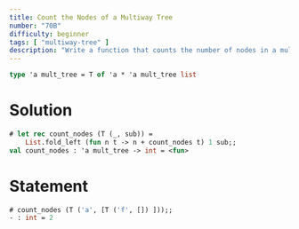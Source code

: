 ```yaml
---
title: Count the Nodes of a Multiway Tree
number: "70B"
difficulty: beginner
tags: [ "multiway-tree" ]
description: "Write a function that counts the number of nodes in a multiway tree."
---
```


```ocaml
type 'a mult_tree = T of 'a * 'a mult_tree list
```

# Solution

```ocaml
# let rec count_nodes (T (_, sub)) =
    List.fold_left (fun n t -> n + count_nodes t) 1 sub;;
val count_nodes : 'a mult_tree -> int = <fun>
```

# Statement

```ocaml
# count_nodes (T ('a', [T ('f', []) ]));;
- : int = 2
```
